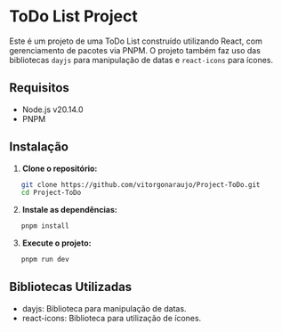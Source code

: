 # ToDo List Project

Este é um projeto de uma ToDo List construído utilizando React, com gerenciamento de pacotes via PNPM. O projeto também faz uso das bibliotecas `dayjs` para manipulação de datas e `react-icons` para ícones.

## Requisitos

- Node.js v20.14.0
- PNPM

## Instalação

1. **Clone o repositório:**

```bash
   git clone https://github.com/vitorgonaraujo/Project-ToDo.git
   cd Project-ToDo
```

2. **Instale as dependências:**

```bash
   pnpm install
```

3. **Execute o projeto:**

```bash
   pnpm run dev
```

## Bibliotecas Utilizadas

- dayjs: Biblioteca para manipulação de datas.
- react-icons: Biblioteca para utilização de ícones.
